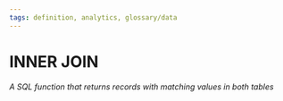 ```yaml
---
tags: definition, analytics, glossary/data
---
```

#  INNER JOIN
*A SQL function that returns records with matching values in both tables*